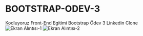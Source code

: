 # BOOTSTRAP-ODEV-3
Kodluyoruz Front-End Egitimi Bootstrap Ödev 3 Linkedin Clone
![Ekran Alıntısı-1](https://user-images.githubusercontent.com/106728477/202385171-59ca28bd-a706-44e3-bfc6-4a932c4f61df.PNG)
![Ekran Alıntısı-2](https://user-images.githubusercontent.com/106728477/202385202-7e9c1a88-8450-4b42-a41f-709c3efcbe85.PNG)
